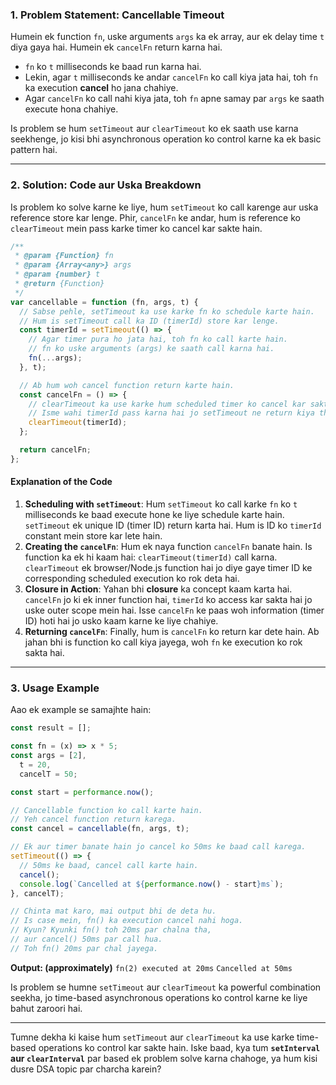 ### 1\. Problem Statement: Cancellable Timeout

Humein ek function `fn`, uske arguments `args` ka ek array, aur ek delay time `t` diya gaya hai. Humein ek `cancelFn` return karna hai.

- `fn` ko `t` milliseconds ke baad run karna hai.
- Lekin, agar `t` milliseconds ke andar `cancelFn` ko call kiya jata hai, toh `fn` ka execution **cancel** ho jana chahiye.
- Agar `cancelFn` ko call nahi kiya jata, toh `fn` apne samay par `args` ke saath execute hona chahiye.

Is problem se hum `setTimeout` aur `clearTimeout` ko ek saath use karna seekhenge, jo kisi bhi asynchronous operation ko control karne ka ek basic pattern hai.

---

### 2\. Solution: Code aur Uska Breakdown

Is problem ko solve karne ke liye, hum `setTimeout` ko call karenge aur uska reference store kar lenge. Phir, `cancelFn` ke andar, hum is reference ko `clearTimeout` mein pass karke timer ko cancel kar sakte hain.

```javascript
/**
 * @param {Function} fn
 * @param {Array<any>} args
 * @param {number} t
 * @return {Function}
 */
var cancellable = function (fn, args, t) {
  // Sabse pehle, setTimeout ka use karke fn ko schedule karte hain.
  // Hum is setTimeout call ka ID (timerId) store kar lenge.
  const timerId = setTimeout(() => {
    // Agar timer pura ho jata hai, toh fn ko call karte hain.
    // fn ko uske arguments (args) ke saath call karna hai.
    fn(...args);
  }, t);

  // Ab hum woh cancel function return karte hain.
  const cancelFn = () => {
    // clearTimeout ka use karke hum scheduled timer ko cancel kar sakte hain.
    // Isme wahi timerId pass karna hai jo setTimeout ne return kiya tha.
    clearTimeout(timerId);
  };

  return cancelFn;
};
```

#### Explanation of the Code

1.  **Scheduling with `setTimeout`**: Hum `setTimeout` ko call karke `fn` ko `t` milliseconds ke baad execute hone ke liye schedule karte hain. `setTimeout` ek unique ID (timer ID) return karta hai. Hum is ID ko `timerId` constant mein store kar lete hain.
2.  **Creating the `cancelFn`**: Hum ek naya function `cancelFn` banate hain. Is function ka ek hi kaam hai: `clearTimeout(timerId)` call karna. `clearTimeout` ek browser/Node.js function hai jo diye gaye timer ID ke corresponding scheduled execution ko rok deta hai.
3.  **Closure in Action**: Yahan bhi **closure** ka concept kaam karta hai. `cancelFn` jo ki ek inner function hai, `timerId` ko access kar sakta hai jo uske outer scope mein hai. Isse `cancelFn` ke paas woh information (timer ID) hoti hai jo usko kaam karne ke liye chahiye.
4.  **Returning `cancelFn`**: Finally, hum is `cancelFn` ko return kar dete hain. Ab jahan bhi is function ko call kiya jayega, woh `fn` ke execution ko rok sakta hai.

---

### 3\. Usage Example

Aao ek example se samajhte hain:

```javascript
const result = [];

const fn = (x) => x * 5;
const args = [2],
  t = 20,
  cancelT = 50;

const start = performance.now();

// Cancellable function ko call karte hain.
// Yeh cancel function return karega.
const cancel = cancellable(fn, args, t);

// Ek aur timer banate hain jo cancel ko 50ms ke baad call karega.
setTimeout(() => {
  // 50ms ke baad, cancel call karte hain.
  cancel();
  console.log(`Cancelled at ${performance.now() - start}ms`);
}, cancelT);

// Chinta mat karo, mai output bhi de deta hu.
// Is case mein, fn() ka execution cancel nahi hoga.
// Kyun? Kyunki fn() toh 20ms par chalna tha,
// aur cancel() 50ms par call hua.
// Toh fn() 20ms par chal jayega.
```

**Output: (approximately)**
`fn(2) executed at 20ms`
`Cancelled at 50ms`

Is problem se humne `setTimeout` aur `clearTimeout` ka powerful combination seekha, jo time-based asynchronous operations ko control karne ke liye bahut zaroori hai.

---

Tumne dekha ki kaise hum `setTimeout` aur `clearTimeout` ka use karke time-based operations ko control kar sakte hain. Iske baad, kya tum **`setInterval` aur `clearInterval`** par based ek problem solve karna chahoge, ya hum kisi dusre DSA topic par charcha karein?
